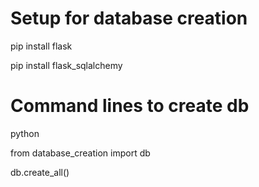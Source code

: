 # Setup for database creation
pip install flask

pip install flask_sqlalchemy

# Command lines to create db
python

from database_creation import db

db.create_all()
